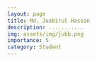 ```yaml
---
layout: page
title: Md. Juabirul Hassan
description: ...........
img: assets/img/jubb.png
importance: 5
category: Student
---
```

